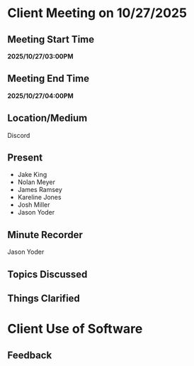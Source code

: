 # Client Meeting on 10/27/2025

## Meeting Start Time

**2025/10/27/03:00PM**

## Meeting End Time

**2025/10/27/04:00PM**

## Location/Medium

Discord

## Present
- Jake King
- Nolan Meyer
- James Ramsey
- Kareline Jones
- Josh Miller
- Jason Yoder

## Minute Recorder

Jason Yoder

## Topics Discussed



## Things Clarified



# Client Use of Software

## Feedback
